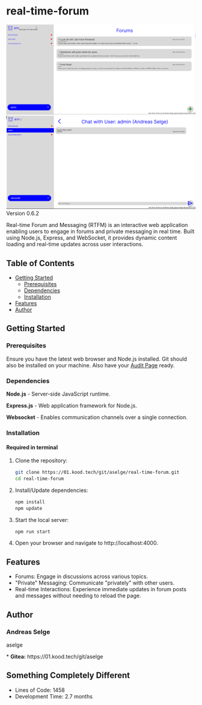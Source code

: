 # real-time-forum

![forums page](./promo/ss_rtf_fms_1.png)
![private page](./promo/ss_rtf_pms_1.png)
Version 0.6.2

Real-time Forum and Messaging (RTFM) is an interactive web application enabling users to engage in forums and private messaging in real time. Built using Node.js, Express, and WebSocket, it provides dynamic content loading and real-time updates across user interactions.

## Table of Contents
- [Getting Started](#getting-started)
  - [Prerequisites](#prerequisites)
  - [Dependencies](#dependencies)
  - [Installation](#installation)
- [Features](#features)
- [Author](#author)

## Getting Started

### Prerequisites
Ensure you have the latest web browser and Node.js installed. Git should also be installed on your machine. Also have your <a href="https://github.com/01-edu/public/blob/e8b56a127d4d67e203196fb4134e2676554d304c/subjects/real-time-forum/audit/README.md">Audit Page</a> ready.

### Dependencies
**Node.js** - Server-side JavaScript runtime.

**Express.js** - Web application framework for Node.js.

**Websocket** - Enables communication channels over a single connection.

### Installation

#### Required in terminal

1. Clone the repository:
   ```bash
   git clone https://01.kood.tech/git/aselge/real-time-forum.git
   cd real-time-forum
2. Install/Update dependencies:
    ```bash
    npm install
    npm update
3. Start the local server:
    ```bash
    npm run start
4. Open your browser and navigate to http://localhost:4000.

## Features
* Forums: Engage in discussions across various topics.
* "Private" Messaging: Communicate "privately" with other users.
* Real-time Interactions: Experience immediate updates in forum posts and messages without needing to reload the page.

## Author

### Andreas Selge

<p>aselge</p>
* <b>Gitea:</b> https://01.kood.tech/git/aselge

## Something Completely Different
* Lines of Code: 1458
* Development Time: 2.7 months